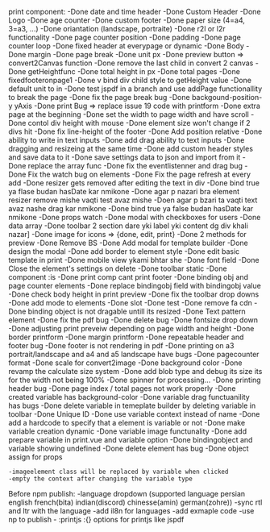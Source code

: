 print component:
    -Done date and time header
    -Done Custom Header
    -Done Logo 
    -Done age counter
    -Done custom footer
    -Done paper size (4=a4, 3=a3, ...)
    -Done oriantation (landscape, portraite)
    -Done r2l or l2r functionality
    -Done page counter position
    -Done padding
    -Done page counter loop
    -Done fixed header at everypage or dynamic
    -Done Body
    -Done margin
    -Done page break
    -Done unit px
    -Done preview button => convert2Canvas function
    -Done remove the last child in convert 2 canvas
    -Done getHeightfunc
    -Done total height in px
    -Done total pages
    -Done fixedfooteronpage1
    -Done v bind div child style to getHeight value
    -Done default unit to in
    -Done test jspdf in a branch and use addPage functionallity to break the page 
    -Done fix the page break bug
    -Done backgound-position-y yAxis
    -Done print Bug => replace issue 19 code with printform
    -Done extra page at the beginning
    -Done set the width to page width and have scroll
    -Done contol div height with mouse
    -Done element size won't change if 2 divs hit
    -Done fix line-height of the footer
    -Done Add position relative
    -Done ability to write in text inputs
    -Done add drag ability to text inputs
    -Done dragging and resizeing at the same time
    -Done add custom header styles and save data to it
    -Done save settings data to json and import from it 
    -Done replace the array func
    -Done fix the eventlistenner and drag bug
    -Done Fix the watch bug on elements
    -Done Fix the page refresh at every add
    -Done resizer gets removed after editing the text in div
    -Done bind true ya flase budan hasDate kar nmikone
    -Done agar p nazari bra element resizer remove mishe vaqti test avaz mishe
    -Doen agar p bzari ta vaqti text avaz nashe drag kar nmikone
    -Done bind true ya false budan hasDate kar nmikone
    -Done props watch
    -Done modal with checkboxes for users
    -Done data array
    -Done toolbar 2 section dare yki label yki content dg div khali nazar]
    -Done image for icons => {done, edit, print}
    -Done 2 methods for preview
    -Done Remove BS
    -Done Add modal for template builder
    -Done design the modal
    -Done add border to element style
    -Done edit basic template in print
    -Done mobile view ykami bhtar she
    -Done font field
    -Done Close the element's settings on delete
    -Done toolbar static
    -Done component :is
    -Done print comp cant print footer 
    -Done binding obj and page counter elements
    -Done replace bindingobj field with bindingobj value
    -Done check body height in print preview
    -Done fix the toolbar drop downs
    -Done add mode to elements
    -Done slot
    -Done test
    -Done remove fa cdn
    -Done binding object is not dragable untill its resized
    -Done Text pattern element
    -Done fix the pdf bug
    -Done delete bug
    -Done fontsize drop down
    -Done adjusting print preveiw depending on page width and height 
    -Done border printform
    -Done margin printform
    -Done repeatable header and footer bug
    -Done footer is not rendering in pdf
    -Done printing on a3 portrait/landscape and a4 and a5 landscape have bugs
    -Done pagecounter format
    -Done scale for convert2image
    -Done background color
    -Done revamp the calculate size system
    -Done add blob type and debug its size its for the width not being 100%
    -Done spinner for processing...
    -Done printing header bug
    -Done page index / total pages not work properly
    -Done created variable has background-color 
    -Done variable drag functuanility has bugs
    -Done delete variable in temeplate builder by deleting variable in toolbar
    -Done Unique ID
    -Done use variable context instead of name
    -Done add a hardcode to specify that a element is variable or not
    -Done make variable creation dynamic
    -Done variable image functunality
    -Done add prepare variable in print.vue and variable option
    -Done bindingobject and variable showing undefined
    -Done delete element has bug
    -Done object assign for props

    -imageelement class will be replaced by variable when clicked
    -empty the context after changing the variable type

Before npm publish:
    -language dropdown (supported language persian english french(bita) indian(discord) chinesse(amin) german(zohre))
    -sync rtl and ltr with the language
    -add il8n for languages
    -add exmaple code
    -use np to publish
    - :printjs :{} options for printjs like jspdf